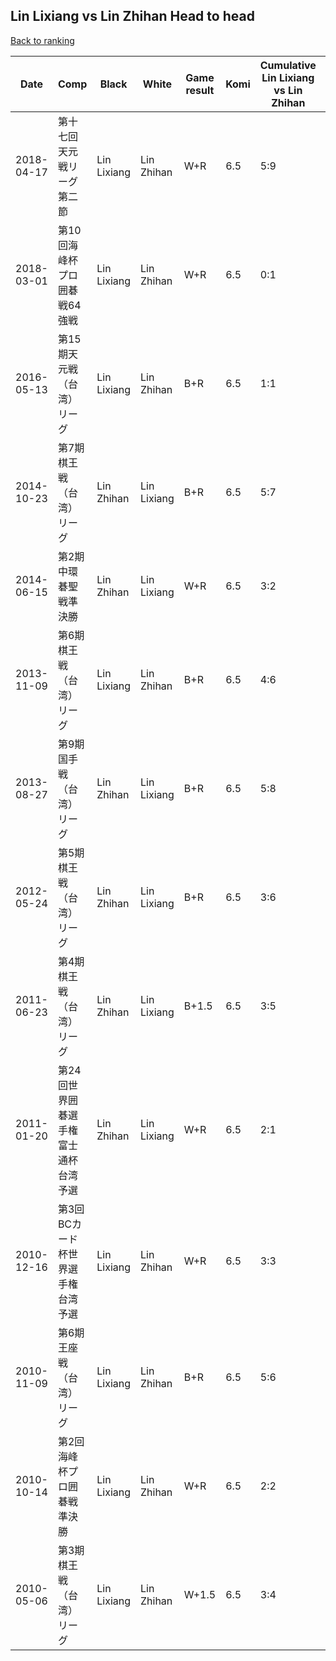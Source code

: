 ## Lin Lixiang vs Lin Zhihan Head to head

[Back to ranking](../../index.md)




| **Date** | **Comp** | **Black** | **White** | **Game result** | **Komi** | **Cumulative Lin Lixiang vs Lin Zhihan** | **Lin Lixiang streak** | **Lin Zhihan streak** | 
| --- | --- | --- | --- | --- | --- | --- | --- | --- |
| 2018-04-17 | 第十七回天元戦リーグ第二節 | Lin Lixiang | Lin Zhihan | W+R | 6.5 | 5:9 | 0 | 3 | 
| 2018-03-01 | 第10回海峰杯プロ囲碁戦64強戦 | Lin Lixiang | Lin Zhihan | W+R | 6.5 | 0:1 | 0 | 1 | 
| 2016-05-13 | 第15期天元戦（台湾）リーグ | Lin Lixiang | Lin Zhihan | B+R | 6.5 | 1:1 | 1 | 0 | 
| 2014-10-23 | 第7期棋王戦（台湾）リーグ | Lin Zhihan | Lin Lixiang | B+R | 6.5 | 5:7 | 0 | 1 | 
| 2014-06-15 | 第2期中環碁聖戦準決勝 | Lin Zhihan | Lin Lixiang | W+R | 6.5 | 3:2 | 1 | 0 | 
| 2013-11-09 | 第6期棋王戦（台湾）リーグ | Lin Lixiang | Lin Zhihan | B+R | 6.5 | 4:6 | 1 | 0 | 
| 2013-08-27 | 第9期国手戦（台湾）リーグ | Lin Zhihan | Lin Lixiang | B+R | 6.5 | 5:8 | 0 | 2 | 
| 2012-05-24 | 第5期棋王戦（台湾）リーグ | Lin Zhihan | Lin Lixiang | B+R | 6.5 | 3:6 | 0 | 4 | 
| 2011-06-23 | 第4期棋王戦（台湾）リーグ | Lin Zhihan | Lin Lixiang | B+1.5 | 6.5 | 3:5 | 0 | 3 | 
| 2011-01-20 | 第24回世界囲碁選手権富士通杯台湾予選 | Lin Zhihan | Lin Lixiang | W+R | 6.5 | 2:1 | 2 | 0 | 
| 2010-12-16 | 第3回BCカード杯世界選手権台湾予選 | Lin Lixiang | Lin Zhihan | W+R | 6.5 | 3:3 | 0 | 1 | 
| 2010-11-09 | 第6期王座戦（台湾）リーグ | Lin Lixiang | Lin Zhihan | B+R | 6.5 | 5:6 | 2 | 0 | 
| 2010-10-14 | 第2回海峰杯プロ囲碁戦準決勝 | Lin Lixiang | Lin Zhihan | W+R | 6.5 | 2:2 | 0 | 1 | 
| 2010-05-06 | 第3期棋王戦（台湾）リーグ | Lin Lixiang | Lin Zhihan | W+1.5 | 6.5 | 3:4 | 0 | 2 |





